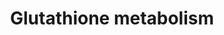 ---
annotations:
- id: PW:0000134
  parent: classic metabolic pathway
  type: Pathway Ontology
  value: glutathione metabolic pathway
authors:
- 169.230.77.174
- MaintBot
- Thomas
- AlexanderPico
- Andra
- Egonw
- DeSl
- Khanspers
citedin:
- link: PMC8635790
  title: Selenotranscriptome Network in Non-alcoholic Fatty Liver Disease (2021)
- link: PMC8418865
  title: 'Copy Number Variants Captured by the Array Comparative Genomic Hybridization
    in a Cohort of Patients Affected with Hereditary Colorectal Cancer in Sri Lanka:
    The First CNV Analysis Study of the Hereditary Colorectal Cancer in the Sri Lankan
    Population (2021)'
- link: PMC8155553
  title: 'Heterogeneity

    of Lipid and Protein Cartilage Profiles

    Associated with Human Osteoarthritis with or without Type 2 Diabetes

    Mellitus (2021)'
- link: PMC4761937
  title: Complementary Post Transcriptional Regulatory Information is Detected by
    PUNCH-P and Ribosome Profiling (2016)
communities:
- ONTOX
description: Glutathione is a major antioxidant in all forms of life and an indicator
  of cellular oxidative stress. Reduction by the GSR enzyme utilizes NADPH as an electron
  donor. In a reduced form, glutathione is metabolized in multiple ways leading to
  the biosynthesis of mercapturonate, glutamate, glycine, cysteine and other amino
  acids.  Proteins on this pathway have targeted assays available via the [https://assays.cancer.gov/available_assays?wp_id=WP100
  CPTAC Assay Portal]
last-edited: 2024-02-26
ndex: a7279657-8b61-11eb-9e72-0ac135e8bacf
organisms:
- Homo sapiens
redirect_from:
- /index.php/Pathway:WP100
- /instance/WP100
- /instance/WP100_r128959
revision: r128959
schema-jsonld:
- '@context': https://schema.org/
  '@id': https://wikipathways.github.io/pathways/WP100.html
  '@type': Dataset
  creator:
    '@type': Organization
    name: WikiPathways
  description: Glutathione is a major antioxidant in all forms of life and an indicator
    of cellular oxidative stress. Reduction by the GSR enzyme utilizes NADPH as an
    electron donor. In a reduced form, glutathione is metabolized in multiple ways
    leading to the biosynthesis of mercapturonate, glutamate, glycine, cysteine and
    other amino acids.  Proteins on this pathway have targeted assays available via
    the [https://assays.cancer.gov/available_assays?wp_id=WP100 CPTAC Assay Portal]
  keywords:
  - (5-L-Glutamyl)-L-amino acid
  - 1.1.1.43
  - 1.11.1.12
  - 1.5.4.1
  - 1.8.1.13
  - 1.8.3.3
  - 1.8.4.1
  - 1.8.4.2
  - 1.8.4.3
  - 1.8.4.4
  - 1.8.4.7
  - 1.8.5.1
  - 2.3.1.80
  - 2.3.2.4
  - 2.8.1.3
  - 3.4.11.4
  - 3.5.1.78
  - 5-Oxoproline
  - 6.3.1.8
  - ANPEP
  - Acetyl-CoA
  - Bis-g-glutamylcystine
  - Cysteinyl-glycine
  - G6PD
  - GCLC
  - GCLM
  - GGT1
  - GGTLA1
  - GPX1
  - GPX2
  - GPX3
  - GPX4
  - GSR
  - GSS
  - GSTA1
  - GSTA5
  - GSTM1
  - GSTM2
  - GSTT1
  - GSTT2
  - Glutamylcysteinyl-glycylspermidine
  - Glutathione (reduced)
  - Glycine
  - IDH1
  - L-Amino acid
  - L-Cysteine
  - L-Glutamate
  - NADP+
  - NADPH
  - OPLAH
  - Oxidized glutathione
  - R-S-Alanine
  - R-S-Alanylglycine
  - R-S-Glutathione
  - R-S-Mercapturonate
  - g-L-Glutamyl-L-cysteine
  license: CC0
  name: Glutathione metabolism
seo: CreativeWork
title: Glutathione metabolism
wpid: WP100
---